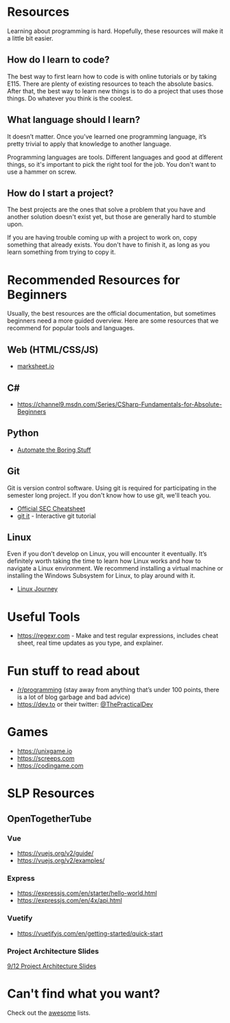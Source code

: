 # Resources

Learning about programming is hard. Hopefully, these resources will make it a little bit easier.

## How do I learn to code?

The best way to first learn how to code is with online tutorials or by taking E115. There are plenty of existing resources to teach the absolute basics. After that, the best way to learn new things is to do a project that uses those things. Do whatever you think is the coolest.

## What language should I learn?

It doesn’t matter. Once you’ve learned one programming language, it’s pretty trivial to apply that knowledge to another language.

Programming languages are tools. Different languages and good at different things, so it's important to pick the right tool for the job. You don't want to use a hammer on screw.

## How do I start a project?

The best projects are the ones that solve a problem that you have and another solution doesn't exist yet, but those are generally hard to stumble upon.

If you are having trouble coming up with a project to work on, copy something that already exists. You don't have to finish it, as long as you learn something from trying to copy it.

# Recommended Resources for Beginners

Usually, the best resources are the official documentation, but sometimes beginners need a more guided overview. Here are some resources that we recommend for popular tools and languages.

## Web (HTML/CSS/JS)

- [marksheet.io](https://marksheet.io)

## C#

- https://channel9.msdn.com/Series/CSharp-Fundamentals-for-Absolute-Beginners

## Python

- [Automate the Boring Stuff](https://automatetheboringstuff.com)

## Git

Git is version control software. Using git is required for participating in the semester long project. If you don't know how to use git, we'll teach you.

- [Official SEC Cheatsheet](/git-cheatsheet)
- [git it](https://github.com/jlord/git-it-electron) - Interactive git tutorial

## Linux

Even if you don’t develop on Linux, you will encounter it eventually. It’s definitely worth taking the time to learn how Linux works and how to navigate a Linux environment. We recommend installing a virtual machine or installing the Windows Subsystem for Linux, to play around with it.

- [Linux Journey](https://linuxjourney.com)

# Useful Tools

- https://regexr.com - Make and test regular expressions, includes cheat sheet, real time updates as you type, and explainer.

# Fun stuff to read about

- [/r/programming](https://www.reddit.com/r/programming/top/?t=month) (stay away from anything that’s under 100 points, there is a lot of blog garbage and bad advice)
- https://dev.to or their twitter: [@ThePracticalDev](https://twitter.com/ThePracticalDev)

# Games

- https://unixgame.io
- https://screeps.com
- https://codingame.com

# SLP Resources

## OpenTogetherTube

### Vue

- https://vuejs.org/v2/guide/
- https://vuejs.org/v2/examples/

### Express

- https://expressjs.com/en/starter/hello-world.html
- https://expressjs.com/en/4x/api.html

### Vuetify

- https://vuetifyjs.com/en/getting-started/quick-start

### Project Architecture Slides

[9/12 Project Architecture Slides](https://docs.google.com/presentation/d/1XFcEqnJUIQ6YoCvdR2O5dnVv0yPnzxx2xV0irek8xRs/edit?usp=sharing)

# Can't find what you want?

Check out the [awesome](https://github.com/sindresorhus/awesome) lists.